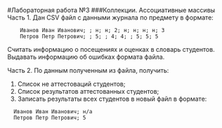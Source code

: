 ﻿#Лабораторная работа №3
###Коллекции. Ассоциативные массивы
Часть 1. Дан CSV файл с данными журнала по предмету в формате:
```
    Иванов Иван Иванович; ; н; н; 2; н; н; н; н; 3
    Петров Петр Петрович; ; 5; ; 4; 4; ; 5; 5; 5
```
Считать информацию о посещениях и оценках в словарь студентов.
Выдавать информацию об ошибках формата файла. 

Часть 2. По данным полученным из файла, получить:
1. Список не аттестоваций студентов;
2. Список результатов аттестованных студентов;
3. Записать результаты всех студентов в новый файл в формате:
```
  Иванов Иван Иванович; н/а
  Петров Петр Петрович; 5
```